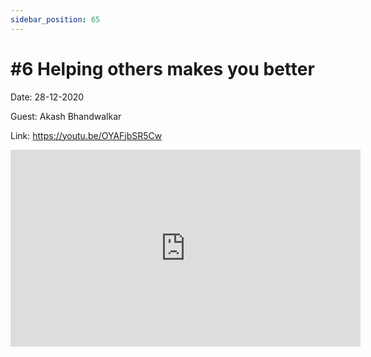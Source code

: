 ```yaml
---
sidebar_position: 65
---
```


# #6 Helping others makes you better

Date: 28-12-2020

Guest: Akash Bhandwalkar

Link: https://youtu.be/OYAFjbSR5Cw

<iframe width="560" height="315" src="https://www.youtube.com/embed/OYAFjbSR5Cw" title="YouTube video player" frameborder="0" allow="accelerometer; autoplay; clipboard-write; encrypted-media; gyroscope; picture-in-picture; web-share" allowfullscreen></iframe>